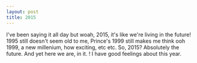 ```yaml
---
layout: post
title: 2015
---
```


I've been saying it all day but woah, 2015, it's like we're living in the future! 1995 still doesn't seem old to me, Prince's 1999 still makes me think ooh 1999, a new millenium, how exciting, etc etc. So, 2015? Absolutely the future. And yet here we are, in it. ! I have good feelings about this year.